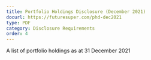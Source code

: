 ```yaml
---
title: Portfolio Holdings Disclosure (December 2021)
docurl: https://futuresuper.com/phd-dec2021
type: PDF
category: Disclosure Requirements
order: 4
---
```

A list of portfolio holdings as at 31 December 2021